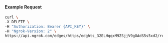 <!-- Code generated for API Clients. DO NOT EDIT. -->

#### Example Request

```bash
curl \
-X DELETE \
-H "Authorization: Bearer {API_KEY}" \
-H "Ngrok-Version: 2" \
https://api.ngrok.com/edges/https/edghts_32ELHqqxM9ZSjjV9gOAdS5s5xd2/routes/edghtsrt_32ELHokrfqrJY2A6woDOpEafX1a/ip_restriction
```
